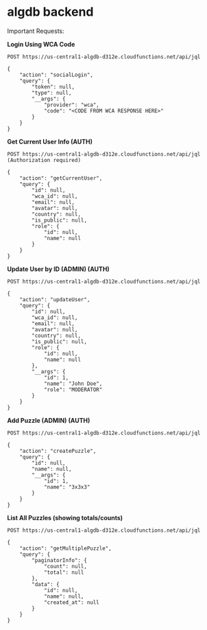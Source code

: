 # algdb backend

Important Requests:

**Login Using WCA Code**

`POST https://us-central1-algdb-d312e.cloudfunctions.net/api/jql`

```
{
	"action": "socialLogin",
	"query": {
		"token": null,
		"type": null,
		"__args": {
			"provider": "wca",
			"code": "<CODE FROM WCA RESPONSE HERE>"
		}
	}
}
```

**Get Current User Info (AUTH)**

`POST https://us-central1-algdb-d312e.cloudfunctions.net/api/jql (Authorization required)`

```
{
	"action": "getCurrentUser",
	"query": {
		"id": null,
		"wca_id": null,
		"email": null,
		"avatar": null,
		"country": null,
		"is_public": null,
		"role": {
			"id": null,
			"name": null
		}
	}
}
```

**Update User by ID (ADMIN) (AUTH)**

`POST https://us-central1-algdb-d312e.cloudfunctions.net/api/jql`

```
{
	"action": "updateUser",
	"query": {
		"id": null,
		"wca_id": null,
		"email": null,
		"avatar": null,
		"country": null,
		"is_public": null,
		"role": {
			"id": null,
			"name": null
		},
		"__args": {
			"id": 1,
			"name": "John Doe",
			"role": "MODERATOR"
		}
	}
}
```

**Add Puzzle (ADMIN) (AUTH)**

`POST https://us-central1-algdb-d312e.cloudfunctions.net/api/jql`

```
{
	"action": "createPuzzle",
	"query": {
		"id": null,
		"name": null,
		"__args": {
			"id": 1,
			"name": "3x3x3"
		}
	}
}
```

**List All Puzzles (showing totals/counts)**

`POST https://us-central1-algdb-d312e.cloudfunctions.net/api/jql`

```
{
	"action": "getMultiplePuzzle",
	"query": {
        "paginatorInfo": {
            "count": null,
            "total": null
        },
        "data": {
            "id": null,
            "name": null,
            "created_at": null
        }
	}
}
```
